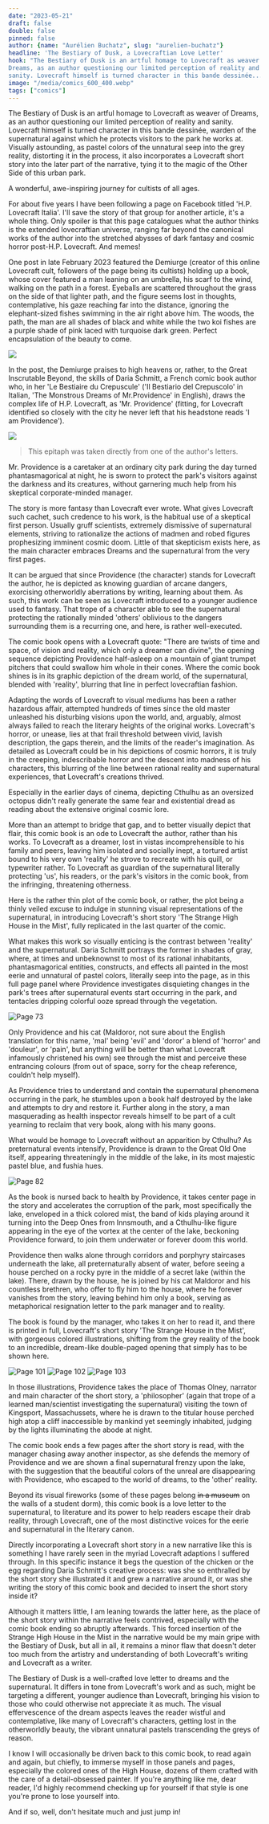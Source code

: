 ```yaml
---
date: "2023-05-21"
draft: false
double: false
pinned: false
author: {name: "Aurélien Buchatz", slug: "aurelien-buchatz"}
headline: 'The Bestiary of Dusk, a Lovecraftian Love Letter'
hook: "The Bestiary of Dusk is an artful homage to Lovecraft as weaver of
Dreams, as an author questioning our limited perception of reality and
sanity. Lovecraft himself is turned character in this bande dessinée..."
image: "/media/comics_600_400.webp"
tags: ["comics"]
---
```


The Bestiary of Dusk is an artful homage to Lovecraft as weaver of
Dreams, as an author questioning our limited perception of reality and
sanity. Lovecraft himself is turned character in this bande dessinée,
warden of the supernatural against which he protects visitors to the
park he works at. Visually astounding, as pastel colors of the unnatural
seep into the grey reality, distorting it in the process, it also
incorporates a Lovecraft short story into the later part of the
narrative, tying it to the magic of the Other Side of this urban park.

A wonderful, awe-inspiring journey for cultists of all ages.

For about five years I have been following a page on Facebook titled
'H.P. Lovecraft Italia'. I'll save the story of that group for another
article, it's a whole thing. Only spoiler is that this page catalogues
what the author thinks is the extended lovecraftian universe, ranging
far beyond the canonical works of the author into the stretched abysses
of dark fantasy and cosmic horror post-H.P. Lovecraft. And memes!

One post in late February 2023 featured the Demiurge (creator of this
online Lovecraft cult, followers of the page being its cultists) holding
up a book, whose cover featured a man leaning on an umbrella, his scarf
to the wind, walking on the path in a forest. Eyeballs are scattered
throughout the grass on the side of that lighter path, and the figure
seems lost in thoughts, contemplative, his gaze reaching far into the
distance, ignoring the elephant-sized fishes swimming in the air right
above him. The woods, the path, the man are all shades of black and
white while the two koi fishes are a purple shade of pink laced with
turquoise dark green. Perfect encapsulation of the beauty to come.

![](/media/bdc_book.jpg)

In the post, the Demiurge praises to high heavens or, rather, to the
Great Inscrutable Beyond, the skills of Daria Schmitt, a French comic
book author who, in her 'Le Bestiaire du Crepuscule' ('Il Bestiario del
Crepuscolo' in Italian, 'The Monstrous Dreams of Mr.Providence' in
English), draws the complex life of H.P. Lovecraft, as 'Mr. Providence'
(fitting, for Lovecraft identified so closely with the city he never
left that his headstone reads 'I am Providence').

![](/media/bdc_epitaph.jpg)

> This epitaph was taken directly from one of the author's letters.

Mr. Providence is a caretaker at an ordinary city park during the day
turned phantasmagorical at night, he is sworn to protect the park's
visitors against the darkness and its creatures, without garnering much
help from his skeptical corporate-minded manager.

The story is more fantasy than Lovecraft ever wrote. What gives
Lovecraft such cachet, such credence to his work, is the habitual use of
a skeptical first person. Usually gruff scientists, extremely dismissive
of supernatural elements, striving to rationalize the actions of madmen
and robed figures prophesizing imminent cosmic doom. Little of that
skepticism exists here, as the main character embraces Dreams and the
supernatural from the very first pages.

It can be argued that since Providence (the character) stands for
Lovecraft the author, he is depicted as knowing guardian of arcane
dangers, exorcising otherworldly aberrations by writing, learning about
them. As such, this work can be seen as Lovecraft introduced to a
younger audience used to fantasy. That trope of a character able to see
the supernatural protecting the rationally minded 'others' oblivious to
the dangers surrounding them is a recurring one, and here, is rather
well-executed.

The comic book opens with a Lovecraft quote: "There are twists of time
and space, of vision and reality, which only a dreamer can divine",
the opening sequence depicting Providence half-asleep on a mountain of
giant trumpet pitchers that could swallow him whole in their cones.
Where the comic book shines is in its graphic depiction of the dream
world, of the supernatural, blended with 'reality', blurring that line
in perfect lovecraftian fashion.

Adapting the words of Lovecraft to visual mediums has been a rather
hazardous affair, attempted hundreds of times since the old master
unleashed his disturbing visions upon the world, and, arguably, almost
always failed to reach the literary heights of the original works.
Lovecraft's horror, or unease, lies at that frail threshold between
vivid, lavish description, the gaps therein, and the limits of the
reader's imagination. As detailed as Lovecraft could be in his
depictions of cosmic horrors, it is truly in the creeping, indescribable
horror and the descent into madness of his characters, this blurring of
the line between rational reality and supernatural experiences, that
Lovecraft's creations thrived.

Especially in the earlier days of cinema, depicting Cthulhu as an
oversized octopus didn't really generate the same fear and existential
dread as reading about the extensive original cosmic lore.

More than an attempt to bridge that gap, and to better visually depict
that flair, this comic book is an ode to Lovecraft the author, rather
than his works. To Lovecraft as a dreamer, lost in vistas
incomprehensible to his family and peers, leaving him isolated and
socially inept, a tortured artist bound to his very own 'reality' he
strove to recreate with his quill, or typewriter rather. To Lovecraft as
guardian of the supernatural literally protecting 'us', his readers, or
the park's visitors in the comic book, from the infringing, threatening
otherness.

Here is the rather thin plot of the comic book, or rather, the plot
being a thinly veiled excuse to indulge in stunning visual
representations of the supernatural, in introducing Lovecraft's short
story 'The Strange High House in the Mist', fully replicated in the last
quarter of the comic.

What makes this work so visually enticing is the contrast between
'reality' and the supernatural. Daria Schmitt portrays the former in
shades of gray, where, at times and unbeknownst to most of its rational
inhabitants, phantasmagorical entities, constructs, and effects all
painted in the most eerie and unnatural of pastel colors, literally seep
into the page, as in this full page panel where Providence investigates
disquieting changes in the park's trees after supernatural events start
occurring in the park, and tentacles dripping colorful ooze spread
through the vegetation.

![Page 73](/media/bdc_page73.jpg)

Only Providence and his cat (Maldoror, not sure about the English
translation for this name, 'mal' being 'evil' and 'doror' a blend of
'horror' and 'douleur', or 'pain', but anything will be better than what
Lovecraft infamously christened his own) see through the mist and
perceive these entrancing colours (from out of space, sorry for the
cheap reference, couldn't help myself).

As Providence tries to understand and contain the supernatural phenomena
occurring in the park, he stumbles upon a book half destroyed by the
lake and attempts to dry and restore it. Further along in the story, a
man masquerading as health inspector reveals himself to be part of a
cult yearning to reclaim that very book, along with his many goons.

What would be homage to Lovecraft without an apparition by Cthulhu? As
preternatural events intensify, Providence is drawn to the Great Old One
itself, appearing threateningly in the middle of the lake, in its most
majestic pastel blue, and fushia hues.

![Page 82](/media/bdc_page82.jpg)

As the book is nursed back to health by Providence, it takes center page
in the story and accelerates the corruption of the park, most
specifically the lake, enveloped in a thick colored mist, the band of
kids playing around it turning into the Deep Ones from Innsmouth, and a
Cthulhu-like figure appearing in the eye of the vortex at the center of
the lake, beckoning Providence forward, to join them underwater or
forever doom this world.

Providence then walks alone through corridors and porphyry staircases
underneath the lake, all preternaturally absent of water, before seeing
a house perched on a rocky pyre in the middle of a secret lake (within
the lake). There, drawn by the house, he is joined by his cat Maldoror
and his countless brethren, who offer to fly him to the house, where he
forever vanishes from the story, leaving behind him only a book, serving
as metaphorical resignation letter to the park manager and to reality.

The book is found by the manager, who takes it on her to read it, and
there is printed in full, Lovecraft's short story 'The Strange House in
the Mist', with gorgeous colored illustrations, shifting from the grey
reality of the book to an incredible, dream-like double-paged opening
that simply has to be shown here.

![Page 101](/media/bdc_page101.jpg)
![Page 102](/media/bdc_page102.jpg)
![Page 103](/media/bdc_page103.jpg)

In those illustrations, Providence takes the place of Thomas Olney,
narrator and main character of the short story, a 'philosopher' (again
that trope of a learned man/scientist investigating the supernatural)
visiting the town of Kingsport, Massachussets, where he is drawn to the
titular house perched high atop a cliff inaccessible by mankind yet
seemingly inhabited, judging by the lights illuminating the abode at
night.

The comic book ends a few pages after the short story is read, with the
manager chasing away another inspector, as she defends the memory of
Providence and we are shown a final supernatural frenzy upon the lake,
with the suggestion that the beautiful colors of the unreal are
disappearing with Providence, who escaped to the world of dreams, to the
'other' reality.

Beyond its visual fireworks (some of these pages belong ~~in a museum~~
on the walls of a student dorm), this comic book is a love letter to the
supernatural, to literature and its power to help readers escape their
drab reality, through Lovecraft, one of the most distinctive voices for
the eerie and supernatural in the literary canon.

Directly incorporating a Lovecraft short story in a new narrative like
this is something I have rarely seen in the myriad Lovecraft adaptions I
suffered through. In this specific instance it begs the question of the
chicken or the egg regarding Daria Schmitt's creative process: was she
so enthralled by the short story she illustrated it and grew a narrative
around it, or was she writing the story of this comic book and decided
to insert the short story inside it?

Although it matters little, I am leaning towards the latter here, as the
place of the short story within the narrative feels contrived,
especially with the comic book ending so abruptly afterwards. This
forced insertion of the Strange High House in the Mist in the narrative
would be my main gripe with the Bestiary of Dusk, but all in all, it
remains a minor flaw that doesn't deter too much from the artistry and
understanding of both Lovecraft's writing and Lovecraft as a writer.

The Bestiary of Dusk is a well-crafted love letter to dreams and the
supernatural. It differs in tone from Lovecraft's work and as such,
might be targeting a different, younger audience than Lovecraft,
bringing his vision to those who could otherwise not appreciate it as
much. The visual effervescence of the dream aspects leaves the reader
wistful and contemplative, like many of Lovecraft's characters, getting
lost in the otherworldly beauty, the vibrant unnatural pastels
transcending the greys of reason.

I know I will occasionally be driven back to this comic book, to read
again and again, but chiefly, to immerse myself in those panels and
pages, especially the colored ones of the High House, dozens of them
crafted with the care of a detail-obsessed painter. If you're anything
like me, dear reader, I'd highly recommend checking up for yourself if
that style is one you're prone to lose yourself into.

And if so, well, don't hesitate much and just jump in!
